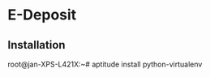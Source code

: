 E-Deposit
=========

Installation
------------


root@jan-XPS-L421X:~# aptitude install python-virtualenv 
